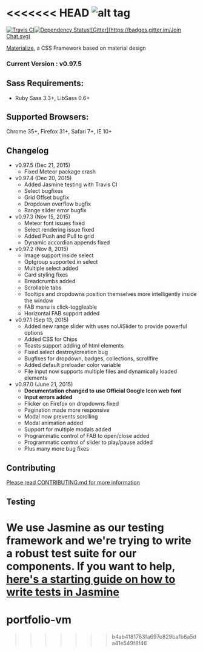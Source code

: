 <<<<<<< HEAD
![alt tag](https://raw.github.com/dogfalo/materialize/master/images/materialize.gif)
===========

[![Travis CI](https://travis-ci.org/Dogfalo/materialize.svg?branch=master)](https://travis-ci.org/Dogfalo/materialize)[![Dependency Status](https://david-dm.org/Dogfalo/materialize.svg)](https://david-dm.org/Dogfalo/materialize)[![Gitter](https://badges.gitter.im/Join Chat.svg)](https://gitter.im/Dogfalo/materialize?utm_source=badge&utm_medium=badge&utm_campaign=pr-badge&utm_content=badge)

[Materialize](http://materializecss.com/), a CSS Framework based on material design

### Current Version : v0.97.5

## Sass Requirements:
- Ruby Sass 3.3+, LibSass 0.6+

## Supported Browsers:
Chrome 35+, Firefox 31+, Safari 7+, IE 10+

## Changelog
- v0.97.5 (Dec 21, 2015)
  - Fixed Meteor package crash
- v0.97.4 (Dec 20, 2015)
  - Added Jasmine testing with Travis CI
  - Select bugfixes
  - Grid Offset bugfix
  - Dropdown overflow bugfix
  - Range slider error bugfix
- v0.97.3 (Nov 15, 2015)
  - Meteor font issues fixed
  - Select rendering issue fixed
  - Added Push and Pull to grid
  - Dynamic accordion appends fixed
- v0.97.2 (Nov 8, 2015)
  - Image support inside select
  - Optgroup supported in select
  - Multiple select added
  - Card styling fixes
  - Breadcrumbs added
  - Scrollable tabs
  - Tooltips and dropdowns position themselves more intelligently inside the window
  - FAB menu is click-toggleable
  - Horizontal FAB support added
- v0.97.1 (Sep 13, 2015)
  - Added new range slider with uses noUiSlider to provide powerful options
  - Added CSS for Chips
  - Toasts support adding of html elements
  - Fixed select destroy/creation bug
  - Bugfixes for dropdown, badges, collections, scrollfire
  - Added default preloader color variable
  - File input now supports multiple files and dynamically loaded elements
- v0.97.0 (June 21, 2015)
  - **Documentation changed to use Official Google Icon web font**
  - **Input errors added**
  - Flicker on Firefox on dropdowns fixed
  - Pagination made more responsive
  - Modal now prevents scrolling
  - Modal animation added
  - Support for multiple modals added
  - Programmatic control of FAB to open/close added
  - Programmatic control of slider to play/pause added
  - Plus many more bug fixes


## Contributing
[Please read CONTRIBUTING.md for more information](CONTRIBUTING.md)

## Testing
We use Jasmine as our testing framework and we're trying to write a robust test suite for our components. If you want to help, [here's a starting guide on how to write tests in Jasmine](https://docs.google.com/document/d/1dVM6qGt_b_y9RRhr9X7oZfFydaJIEqB9CT7yekv-4XE/edit?usp=sharing)
=======
# portfolio-vm
>>>>>>> b4ab4181763fa697e829bafb6a5da41e549f8f46
